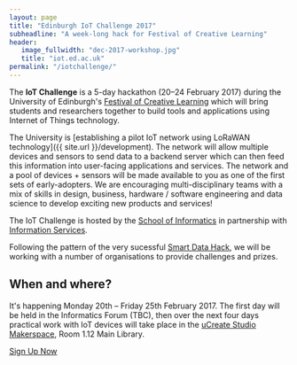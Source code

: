 ```yaml
---
layout: page
title: "Edinburgh IoT Challenge 2017"
subheadline: "A week-long hack for Festival of Creative Learning"
header:
   image_fullwidth: "dec-2017-workshop.jpg"
   title: "iot.ed.ac.uk"
permalink: "/iotchallenge/"
---
```


The **IoT Challenge** is a 5-day hackathon (20&ndash;24 February 2017) during the University of Edinburgh's [Festival of Creative Learning](http://www.festivalofcreativelearning.ed.ac.uk) which will bring students and researchers together to build tools and applications using Internet of Things technology.

The University is [establishing a pilot IoT network using LoRaWAN technology]({{ site.url }}/development). The network will allow multiple devices and sensors to send data to a backend server which can then feed this information into user-facing applications and services. The network and a pool of devices + sensors will be made available to you as one of the first sets of early-adopters. We are encouraging multi-disciplinary teams with a mix of skills in design, business, hardware / software engineering and data science to develop exciting new products and services!

The IoT Challenge is hosted by the [School of Informatics](http://www.ed.ac.uk/schools-departments/informatics/) in partnership with [Information Services](http://www.ed.ac.uk/information-services).
<!-- , [The School of Social and Political Sciences](http://www.sps.ed.ac.uk), [The Global Development Academy](http://www.ed.ac.uk/schools-departments/global-development)  
and [Edinburgh Living Lab](hgttp://edinburghlivinglab.org)
-->
Following the pattern of the very sucessful [Smart Data Hack](http://smartdatahack.org), we will be working with a number of organisations to provide challenges and prizes.

## When and where?

It's happening  Monday 20th &ndash; Friday 25th February 2017. The first day will be held in the Informatics Forum (TBC), then over the next four days practical work with IoT devices will take place in the [uCreate Studio Makerspace](http://www.ed.ac.uk/information-services/learning-technology/supporting-learning-and-teaching/ucreatestudio), Room 1.12 Main Library. 
<!-- See the [schedule](http://smartdatahack.org/#id201620140104schedule) for more details. -->

<div class="row t60">
        <div class="small-12 text-center columns">
            <a class="button large radius" href="https://www.events.ed.ac.uk/index.cfm?event=book&scheduleId=23205" target="_blank" >
            Sign Up Now
            </a>
        </div><!-- /.small-12.columns -->
</div><!-- /.row -->

<br/>